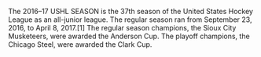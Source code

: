 The 2016–17 USHL SEASON is the 37th season of the United States Hockey League as an all-junior league. The regular season ran from September 23, 2016, to April 8, 2017.[1] The regular season champions, the Sioux City Musketeers, were awarded the Anderson Cup. The playoff champions, the Chicago Steel, were awarded the Clark Cup.
